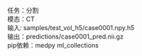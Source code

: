 任务：分割  
模态：CT  
输入: samples/test_vol_h5/case0001.npy.h5  
输出：predictions/case0001_pred.nii.gz  
pip依赖：medpy ml_collections  
